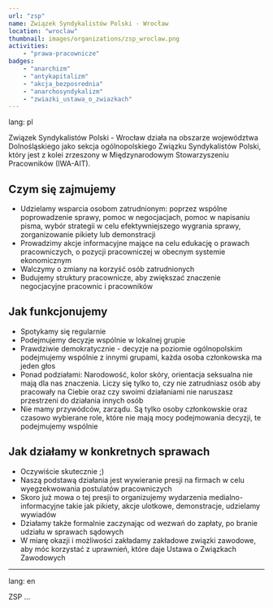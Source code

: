 ```yaml
---
url: "zsp"
name: Związek Syndykalistów Polski - Wrocław
location: "wroclaw"
thumbnail: images/organizations/zsp_wroclaw.png
activities:
    - "prawa-pracownicze"
badges:
    - "anarchizm"
    - "antykapitalizm"
    - "akcja_bezposrednia"
    - "anarchosyndykalizm"
    - "zwiazki_ustawa_o_zwiazkach"
---
```

lang: pl

Związek Syndykalistów Polski - Wrocław działa na obszarze województwa Dolnośląskiego jako sekcja ogólnopolskiego Związku Syndykalistów Polski, który jest z kolei zrzeszony w Międzynarodowym Stowarzyszeniu Pracowników (IWA-AIT).

Czym się zajmujemy
------------------

- Udzielamy wsparcia osobom zatrudnionym: poprzez wspólne poprowadzenie sprawy, pomoc w negocjacjach, pomoc w napisaniu pisma, wybór strategii w celu efektywniejszego wygrania sprawy, zorganizowanie pikiety lub demonstracji
- Prowadzimy akcje informacyjne mające na celu edukację o prawach pracowniczych, o pozycji pracowniczej w obecnym systemie ekonomicznym
- Walczymy o zmiany na korzyść osób zatrudnionych
- Budujemy struktury pracownicze, aby zwiększać znaczenie negocjacyjne pracownic i pracowników


Jak funkcjonujemy
-----------------

- Spotykamy się regularnie
- Podejmujemy decyzje wspólnie w lokalnej grupie
- Prawdziwie demokratycznie - decyzje na poziomie ogólnopolskim podejmujemy wspólnie z innymi grupami, każda osoba członkowska ma jeden głos
- Ponad podziałami: Narodowość, kolor skóry, orientacja seksualna nie mają dla nas znaczenia. Liczy się tylko to, czy nie zatrudniasz osób aby pracowały na Ciebie oraz czy swoimi działaniami nie naruszasz przestrzeni do działania innych osób
- Nie mamy przywódców, zarządu. Są tylko osoby członkowskie oraz czasowo wybierane role, które nie mają mocy podejmowania decyzji, te podejmujemy wspólnie

Jak działamy w konkretnych sprawach
-----------------------------------

- Oczywiście skutecznie ;)
- Naszą podstawą działania jest wywieranie presji na firmach w celu wyegzekwowania postulatów pracowniczych
- Skoro już mowa o tej presji to organizujemy wydarzenia medialno-informacyjne takie jak pikiety, akcje ulotkowe, demonstracje, udzielamy wywiadów
- Działamy także formalnie zaczynając od wezwań do zapłaty, po branie udziału w sprawach sądowych
- W miarę okazji i możliwości zakładamy zakładowe związki zawodowe, aby móc korzystać z uprawnień, które daje Ustawa o Związkach Zawodowych

---
lang: en

ZSP ...
